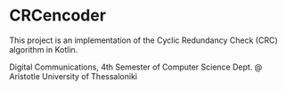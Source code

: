 # CRCencoder
This project is an implementation of the Cyclic Redundancy Check (CRC) algorithm in Kotlin.

Digital Communications, 4th Semester of Computer Science Dept. @ Aristotle University of Thessaloniki
